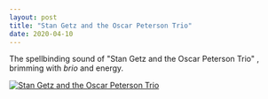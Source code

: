 ```yaml
---
layout: post
title: "Stan Getz and the Oscar Peterson Trio"
date: 2020-04-10
---
```


The spellbinding sound of "Stan Getz and the Oscar Peterson Trio" , brimming with *brio* and energy.

[![Stan Getz and the Oscar Peterson Trio](http://img.youtube.com/vi/dKrrJM2e5ds/0.jpg)](http://www.youtube.com/watch?v=dKrrJM2e5ds "Stan Getz and the Oscar Peterson Trio")